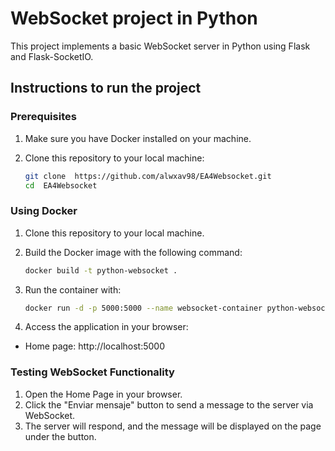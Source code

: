 # WebSocket project in Python

This project implements a basic WebSocket server in Python using Flask and Flask-SocketIO.

## Instructions to run the project
### Prerequisites
1. Make sure you have Docker installed on your machine.
2. Clone this repository to your local machine:

   ```bash
   git clone  https://github.com/alwxav98/EA4Websocket.git
   cd  EA4Websocket
   ```

### Using Docker
1. Clone this repository to your local machine.
2. Build the Docker image with the following command:

   ```bash
   docker build -t python-websocket .
   ```

3. Run the container with:

   ```bash
   docker run -d -p 5000:5000 --name websocket-container python-websocket
   ```
4. Access the application in your browser:
- Home page: http://localhost:5000

### Testing WebSocket Functionality
1. Open the Home Page in your browser.
2. Click the "Enviar mensaje" button to send a message to the server via WebSocket.
3. The server will respond, and the message will be displayed on the page under the button.

